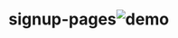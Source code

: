 # signup-pages![demo](https://user-images.githubusercontent.com/98693771/187621314-a7808313-c5fd-45f6-b18b-bc5aa1f7d9ca.gif)
